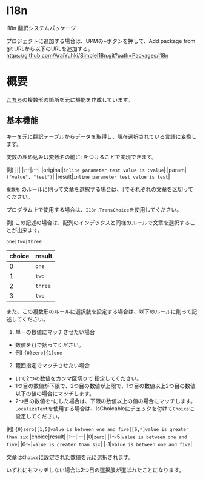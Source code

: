 # I18n
I18n 翻訳システムパッケージ

プロジェクトに追加する場合は、UPMの+ボタンを押して、Add package from git URLから以下のURLを追加する。
https://github.com/AraiYuhki/SimpleI18n.git?path=Packages/I18n

# 概要
[こちら](https://readouble.com/laravel/9.x/ja/localization.html)の複数形の箇所を元に機能を作成しています。

## 基本機能
キーを元に翻訳テーブルからデータを取得し、現在選択されている言語に変換します。

変数の埋め込みは変数名の前に`:`をつけることで実現できます。

例) 
|||
|:--|:--|
|original|`inline parameter test value is :value`|
|param| `("value", "test")`|
|result|`inline parameter test value is test`|

`複数形` のルールに則って文章を選択する場合は、`|`でそれぞれの文章を区切ってください。

プログラム上で使用する場合は、`I18n.TransChoice`を使用してください。

例)
この記述の場合は、配列のインデックスと同様のルールで文章を選択することが出来ます。

`one|two|three`

|choice|result|
|:--|:--|
|0|`one`|
|1|`two`|
|2|`three`|
|3|`two`|


また、この複数形のルールに選択肢を設定する場合は、以下のルールに則って記述してください。
1. 単一の数値にマッチさせたい場合
  - 数値を`{}`で括ってください。
  - 例) `{0}zero|{1}one`
2. 範囲指定でマッチさせたい場合
  - `[]`で2つの数値をカンマ区切りで 指定してください。
  - 1つ目の数値が下限で、2つ目の数値が上限で、1つ目の数値以上2つ目の数値以下の値の場合にマッチします。
  - 2つ目の数値を`*`にした場合は、下限の数値以上の値の場合にマッチします。
`LocalizeText`を使用する場合は、IsChoicableにチェックを付けて`Choice`に設定してください。

例)
`{0}zero|[1,5]value is between one and five|[6,*]value is greater than six`
|choice|result|
|:--|:--|
|0|`zero`|
|1～5|`value is between one and five`|
|6～|`value is greater than six`|
|-1|`value is between one and five`|

文章は`Choice`に設定された数値を元に選択されます。

いずれにもマッチしない場合は2つ目の選択肢が選ばれたことになります。
